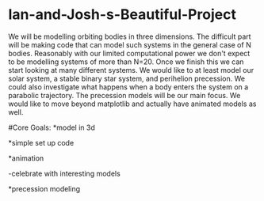 # Ian-and-Josh-s-Beautiful-Project

We will be modelling orbiting bodies in three dimensions. The difficult part will be making code that can model such systems in the general case of N bodies. Reasonably with our limited computational power we don't expect to be modelling systems of more than N=20. Once we finish this we can start looking at many different systems. We would like to at least model our solar system, a stable binary star system, and perihelion precession. We could also investigate what happens when a body enters the system on a parabolic trajectory. The precession models will be our main focus. We would like to move beyond matplotlib and actually have animated models as well.


#Core Goals:
*model in 3d

*simple set up code

*animation

-celebrate with interesting models

*precession modeling